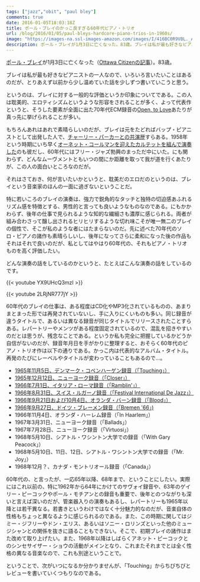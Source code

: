 ```yaml
---
tags: ["jazz","obit", "paul bley"]
comments: true
date: 2016-01-05T18:03:18Z
title: ポール・ブレイのかっこ良すぎる60年代ピアノ・トリオ
url: /blog/2016/01/05/paul-bleys-hardcore-piano-trios-in-1960s/
image: "https://images-na.ssl-images-amazon.com/images/I/416BC0R9VBL._AC_.jpg"
description: ポール・ブレイが1月3日に亡くなった。83歳。ブレイは私が最も好きなピアニストの一人なので、いろいろ言いたいことはあるのだが、とりあえず以前から少し温めていた話を少しずつ書いていこうと思う。
---
```

<a href="https://ja.wikipedia.org/wiki/%E3%83%9D%E3%83%BC%E3%83%AB%E3%83%BB%E3%83%96%E3%83%AC%E3%82%A4">ポール・ブレイ</a>が1月3日に亡くなった（<a href="http://ottawacitizen.com/entertainment/music/jazzblog/r-i-p-paul-bley">Ottawa Citizenの記事</a>）。83歳。

ブレイは私が最も好きなピアニストの一人なので、いろいろ言いたいことはあるのだが、とりあえず以前から少し温めていた話を少しずつ書いていこうと思う。

というのは、ブレイに対する一般的な評価というか印象についてである。この人は耽美的、エロティシズムというような形容をされることが多く、よって代表作というと、そうした要素が全面に出た70年代ECM録音の<a href="http://www.amazon.co.jp/exec/obidos/ASIN/B001BOX2WC/myhumangetsme-22/ref=nosim/" name="amazletlink" target="_blank">Open, to Love</a>あたりが真っ先に挙げられることが多い。

もちろんあれはあれで素晴らしいのだが、ブレイは元をたどればバップ・ピアニストとして出発した人で、<a href="http://www.amazon.co.jp/exec/obidos/ASIN/B00000AFBR/myhumangetsme-22/ref=nosim/" name="amazletlink" target="_blank">チャーリー・パーカーとの共演歴</a>すらある。1958年という時期にいち早く<a href="http://www.amazon.co.jp/exec/obidos/ASIN/B00O6IIGY4/myhumangetsme-22/ref=nosim/" name="amazletlink" target="_blank">オーネット・コールマンを迎えたカルテットを組んで演奏した</a>のも彼だし、60年代にはフリー・ジャズ勃興のまっただ中にいた。にも関わらず、どんなムーヴメントともいつの間にか距離を取って我が道を行くあたりが、この人の面白いところなのだが。

それはさておき、何が言いたいかというと、耽美だのエロだのというのは、ブレイという音楽家のほんの一面に過ぎないということだ。

特に若いころのブレイの演奏は、強力で鋭角的なタッチと独特の切迫感あふれるリズム感を特徴とする、男性的と言っても良いようなものなのである。にもかかわらず、後年の仕事で見られるような知的な繊細さも濃厚に感じられる。両者が組み合わさって醸し出されるヒリヒリするような切れ味こそが唯一無二のブレイの個性で、そこが私のような者にはたまらないのだ。先に述べた70年代のソロ・ピアノの諸作も素晴らしいし、後年になってさらに柔和になった後の作品もそれはそれで良いのだが、私としてはやはり60年代の、それもピアノ・トリオものを高く評価したい。

どんな演奏の話をしているのかというと、たとえばこんな演奏の話をしているのです。

{{< youtube YX9UHcQ3mzI >}}

{{< youtube 2LRjNR777jY >}}

60年代のブレイの仕事は、ある程度はCD化やMP3化されているものの、あまりまとまった形では再発されていないし、手に入りにくいものも多い。同じ録音が違うタイトルで、あるいは異なる録音が同じタイトルでリリースされたことすらある。レパートリーやメンツがある程度固定されているので、混乱を招きやすいのだとは思うが、残念なことである。というか私も完全に把握しているかどうか自信がないのだが、録音年月日を手がかりに整理すると、おそらく60年代のピアノ・トリオ作は以下の通りである。かっこ内は代表的なアルバム・タイトル。再発のたびにレーベルやタイトルが変わっていることもあるので…。

* [1965年11月5日、デンマーク・コペンハーゲン録音（「Touching」）](https://ja.mhatta.org/blog/2017/01/09/touching-by-paul-bley/)
* [1965年12月12日、ニューヨーク録音（「Closer」）](https://ja.mhatta.org/blog/2017/01/15/closer-by-paul-bley/)
* [1966年7月1日、イタリア・ローマ録音（「Ramblin'」）](https://ja.mhatta.org/blog/2017/08/28/ramblin-by-paul-bley/)
* [1966年8月31日、スイス・ルガーノ録音（「Festival International De Jazz」）](https://ja.mhatta.org/blog/2021/06/07/festival-international-de-jazz-lugano-31-august-1966-by-paul-bley/)
* [1966年9月21日および10月4日、オランダ・バーン録音（「Blood」）](https://ja.mhatta.org/blog/2024/04/20/blood-paul-bley/)
* [1966年9月27日、ドイツ・ブレーメン録音（「Bremen '66」)](https://ja.mhatta.org/blog/2024/11/08/bremen-66-paul-bley/)
* 1966年11月4日、オランダ・ハーレム録音（「In Haarlem」）
* 1967年3月31日、ニューヨーク録音（「Ballads」）
* 1967年7月28日、ニューヨーク録音（「Virtuosi」）
* 1968年5月10日、シアトル・ワシントン大学での録音（「With Gary Peacock」）
* 1968年5月10日、11日、12日、シアトル・ワシントン大学での録音（「Mr. Joy」）
* 1968年12月？、カナダ・モントリオール録音（「Canada」）

60年代の、と言ったが、一応65年以降、68年まで、ということにしたい。実際にはこれ以前の、特に1962年から64年にかけてのサヴォイ録音や、63年のゲイリー・ピーコックやポール・モチアンとの録音も重要で、後年とのつながりも深いと言えば深いのだが、管楽器入りの演奏もあるし、レパートリーも1965年以降とは若干異なる。若書きというわけではなく十分魅力的なのだが、音楽自体の性格もちょっと異なるように感じられるのである。また、この時期に関してはジミー・ジフリーやドン・エリス、あるいはソニー・ロリンズといった他のミュージシャンとの関係を抜きに語ることもできない。そこで、初期ブレイの諸作はまた改めて取り上げたい。また、1968年以降はしばらくアネット・ピーコックとのシンセサイザー・ショウの活動がメインとなり、これまたそれまでとは全く性格の異なる音楽なので、これも別途ということで。

ということで、次がいつになるか分かりませんが、「Touching」からちびちびとレビューを書いていくつもりなのである。

